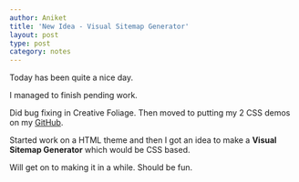 ```yaml
---
author: Aniket
title: 'New Idea - Visual Sitemap Generator'
layout: post
type: post
category: notes
---
```

Today has been quite a nice day.

I managed to finish pending work.

Did bug fixing in Creative Foliage. Then moved to putting my 2 CSS demos on my [GitHub][1].

Started work on a HTML theme and then I got an idea to make a **Visual Sitemap Generator** which would be CSS based.

Will get on to making it in a while. Should be fun.

 [1]: https://github.com/aniketpant "My GitHub Profile"